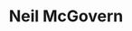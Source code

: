 ---
avatar: /images/people/neilmcgovern.jpg
avatar_small: /images/people/neilmcgovern_small.jpg
bio: Politico and geek, GNOME Executive Director, Cambridge CAMRA press officer, Ex-Debian
  Project Leader.
gplus: null
homepage: null
instagram: null
linkedin: null
title: Neil McGovern
twitter: https://twitter.com/nmcgovern
type: guest
username: neilmcgovern
youtube: null
---